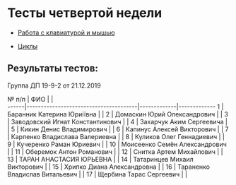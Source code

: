 # Тесты четвертой недели

* [Работа с клавиатурой и мышью](https://forms.office.com/Pages/ResponsePage.aspx?id=HqQqHJJbBkmCfgwQ-dc4WRevbNftn25KtbmWZWQZALNUQTNVOUlOUEdJVUcxS1QzQ0kxOU5WRU4zRi4u)

* [Циклы](https://forms.office.com/Pages/ResponsePage.aspx?id=HqQqHJJbBkmCfgwQ-dc4WRevbNftn25KtbmWZWQZALNUM1lHTlhQMEtGRFpGQUkyVllDS1VGNlVRVS4u)

## Результаты тестов:

Группа ДП 19-9-2 от 21.12.2019

 № п/п |             ФИО                       |             |  
 ------|---------------------------------------|-------------|-------------
 1     |    Баранник Катерина Юриіївна	       |             |
 2     |    Домаскин Юрий Олександрович	       |             |
 3     |    Заводовский Игнат Константинович   |             |
 4     |    Захарчук Аким Сергеевича	       |             |
 5     |    Кикин Денис Владимирович	       |             |
 6     |    Капинус Алексей Викторович	       |             |
 7     |    Карпенко Владислава Валериевна     |             |
 8     |    Куликов Олег Геннадиевич	       |             |
 9     |    Кучеренко Раман Юриевич	           |             |
10     |    Моисеенко Семён Александрович      |             |
11     |    Оберемок Антон Романович	       |             |
12     |    Снитка Артем Михайлович	           |             |
13     |    ТАРАН АНАСТАСИЯ ЮРЬЕВНА    	       |             |
14     |    Татаринцев Михаил Викторович	   |             |
15     |    Хрипко Диана Александровна 	       |             |
16     |    Тараненко Владислав Витальевич	   |             |
17     |    Щербина Тарас Сергеевич	           |             |
